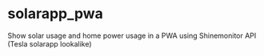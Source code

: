 # solarapp_pwa
Show solar usage and home power usage in a PWA using  Shinemonitor API (Tesla solarapp lookalike)
